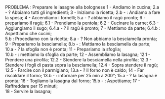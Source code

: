 PROBLEMA : Preparare le lasagne alla bolognese
1 - Andiamo in cucina;
2.a - ? Abbiamo tutti gli ingredienti;
    3 - Iniziamo la ricetta; 
2.b - : Andiamo a fare la spesa;
4 - Accendiamo i fornelli;
5.a - ? abbiamo il ragù pronto;
   6 - prepariamo il ragù;
   6.1 - Prendiamo la pentola;
   6.2 - Cucinare la carne;
   6.3 - Aggiungiamo il sugo;
   6.4.a - ? il ragù è pronto; 
        7 - Mettiamo da parte;
   6.4.b : Aspettiamo che cucini;     
5.b : Procediamo con la ricetta;
8.a - ? Non abbiamo la besciamella pronta;  
   9 - Prepariamo la besciamella;
8.b - : Mettiamo la besciamella da parte;  
10.a - ? la sfoglia non è pronta;
   11 - Prepariamo la sfoglia;  
10.b - : mettiamo la sfoglia da parte;
12 - Assembliamo la lasagna;
12.1 - Prendere una pirofila;
12.2 - Stendere la besciamella nella pirofila;
12.3 - Stendere i fogli di pasta sopra la besciamella;
12.4 - Sopra stendere il ragù;
12.5 - Farcire con il parmigiano;
13.a - ? Il forno non è caldo;
   14 - Far riscaldare il forno;
13.b - : infornare per 25 min a 200°;
15.a - ? la lasagna è pronta;
    16 - Togliamo la lasagna dal forno;
15.b - : Aspettiamo;
17 - Raffreddare per 15 minuti;   
18 - Servire la lasagna;